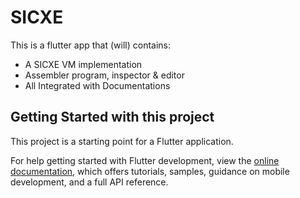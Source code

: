 # SICXE 

This is a flutter app that (will) contains: 

* A SICXE VM implementation
* Assembler program, inspector & editor
* All Integrated with Documentations

## Getting Started with this project

This project is a starting point for a Flutter application.

For help getting started with Flutter development, view the
[online documentation](https://docs.flutter.dev/), which offers tutorials,
samples, guidance on mobile development, and a full API reference.
